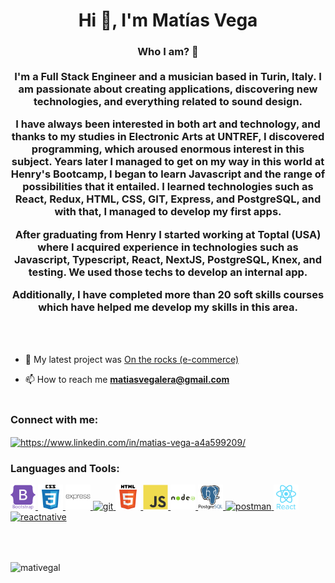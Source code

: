 <h1 align="center">Hi 👋, I'm Matías Vega</h1>
<h3 align="center">Who I am? 👀 <br/><br/> I'm a Full Stack Engineer and a musician based in Turin, Italy. I am passionate about creating applications, discovering new technologies, and everything related to sound design.  
  
I have always been interested in both art and technology, and thanks to my studies in Electronic Arts at UNTREF, I discovered programming, which aroused enormous interest in this subject. Years later I managed to get on my way in this world at Henry's Bootcamp, I began to learn Javascript and the range of possibilities that it entailed. I learned technologies such as React, Redux, HTML, CSS, GIT, Express, and PostgreSQL, and with that, I managed to develop my first apps.  

  

After graduating from Henry I started working at Toptal (USA) where I acquired experience in technologies such as Javascript, Typescript, React, NextJS, PostgreSQL, Knex, and testing. We used those techs to develop an internal app.

  

Additionally, I have completed more than 20 soft skills courses which have helped me develop my skills in this area.</h3><br/><br/>


- 🔭 My latest project was [On the rocks (e-commerce)](https://on-the-rocks-orcin.vercel.app/)

- 📫 How to reach me **matiasvegalera@gmail.com**
<br/><br/>

<h3 align="left">Connect with me:</h3>
<p align="left">
<a href="https://linkedin.com/in/https://www.linkedin.com/in/matias-vega-a4a599209/" target="blank"><img align="center" src="https://raw.githubusercontent.com/rahuldkjain/github-profile-readme-generator/master/src/images/icons/Social/linked-in-alt.svg" alt="https://www.linkedin.com/in/matias-vega-a4a599209/" height="30" width="40" /></a>
</p>

<h3 align="left">Languages and Tools:</h3>
<p align="left"> <a href="https://getbootstrap.com" target="_blank"> <img src="https://raw.githubusercontent.com/devicons/devicon/master/icons/bootstrap/bootstrap-plain-wordmark.svg" alt="bootstrap" width="40" height="40"/> </a> <a href="https://www.w3schools.com/css/" target="_blank"> <img src="https://raw.githubusercontent.com/devicons/devicon/master/icons/css3/css3-original-wordmark.svg" alt="css3" width="40" height="40"/> </a> <a href="https://expressjs.com" target="_blank"> <img src="https://raw.githubusercontent.com/devicons/devicon/master/icons/express/express-original-wordmark.svg" alt="express" width="40" height="40"/> </a> <a href="https://git-scm.com/" target="_blank"> <img src="https://www.vectorlogo.zone/logos/git-scm/git-scm-icon.svg" alt="git" width="40" height="40"/> </a> <a href="https://www.w3.org/html/" target="_blank"> <img src="https://raw.githubusercontent.com/devicons/devicon/master/icons/html5/html5-original-wordmark.svg" alt="html5" width="40" height="40"/> </a> <a href="https://developer.mozilla.org/en-US/docs/Web/JavaScript" target="_blank"> <img src="https://raw.githubusercontent.com/devicons/devicon/master/icons/javascript/javascript-original.svg" alt="javascript" width="40" height="40"/> </a> <a href="https://nodejs.org" target="_blank"> <img src="https://raw.githubusercontent.com/devicons/devicon/master/icons/nodejs/nodejs-original-wordmark.svg" alt="nodejs" width="40" height="40"/> </a> <a href="https://www.postgresql.org" target="_blank"> <img src="https://raw.githubusercontent.com/devicons/devicon/master/icons/postgresql/postgresql-original-wordmark.svg" alt="postgresql" width="40" height="40"/> </a> <a href="https://postman.com" target="_blank"> <img src="https://www.vectorlogo.zone/logos/getpostman/getpostman-icon.svg" alt="postman" width="40" height="40"/> </a> <a href="https://reactjs.org/" target="_blank"> <img src="https://raw.githubusercontent.com/devicons/devicon/master/icons/react/react-original-wordmark.svg" alt="react" width="40" height="40"/> </a> <a href="https://reactnative.dev/" target="_blank"> <img src="https://reactnative.dev/img/header_logo.svg" alt="reactnative" width="40" height="40"/> </a> </p>
<br/><br/>

<p><img align="center" src="https://github-readme-stats.vercel.app/api/top-langs?username=mativegal&show_icons=true&locale=en&layout=compact" alt="mativegal" /></p>
